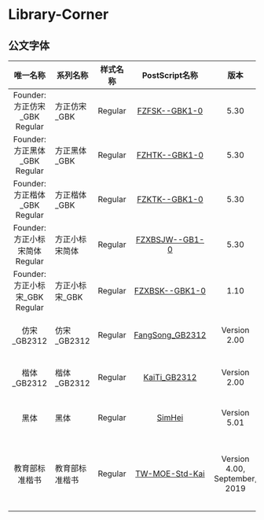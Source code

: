 # Library-Corner
## 公文字体
|             唯一名称              | 系列名称       | 样式名称 |                        PostScript名称                        |             版本              |                             版权                             |
| :-------------------------------: | -------------- | :------: | :----------------------------------------------------------: | :---------------------------: | :----------------------------------------------------------: |
|  Founder:方正仿宋_GBK	Regular  | 方正仿宋_GBK   | Regular  | [FZFSK--GBK1-0](https://github.com/AndCarto/library-corner/blob/main/fonts/FZFSK--GBK1-0.TTF) |             5.30              |    Copyright(c) Beijing Founder Electronics Co.,Ltd.2015     |
|  Founder:方正黑体_GBK	Regular  | 方正黑体_GBK   | Regular  | [FZHTK--GBK1-0](https://github.com/AndCarto/library-corner/blob/main/fonts/FZHTK--GBK1-0.TTF) |             5.30              |    Copyright(c) Beijing Founder Electronics Co.,Ltd.2015     |
|  Founder:方正楷体_GBK	Regular  | 方正楷体_GBK   | Regular  | [FZKTK--GBK1-0](https://github.com/AndCarto/library-corner/blob/main/fonts/FZKTK--GBK1-0.TTF) |             5.30              |    Copyright(c) Beijing Founder Electronics Co.,Ltd.2015     |
| Founder:方正小标宋简体	Regular | 方正小标宋简体 | Regular  | [FZXBSJW--GB1-0](https://github.com/AndCarto/library-corner/blob/main/fonts/FZXBSJW--GB1-0.TTF) |             5.30              |    Copyright(c) Beijing Founder Electronics Co.,Ltd.2015     |
| Founder:方正小标宋_GBK	Regular | 方正小标宋_GBK | Regular  | [FZXBSK--GBK1-0](https://github.com/AndCarto/library-corner/blob/main/fonts/FZXBSK--GBK1-0.ttf) |             1.10              |            Copyright(c) Founder Corporation.1999             |
|            仿宋_GB2312            | 仿宋_GB2312    | Regular  | [FangSong_GB2312](https://github.com/AndCarto/library-corner/blob/main/fonts/FangSong_GB2312.ttf) |         Version 2.00          |          (C) Copyright GreatWall Computer Co. 1994           |
|            楷体_GB2312            | 楷体_GB2312    | Regular  | [KaiTi_GB2312](https://github.com/AndCarto/library-corner/blob/main/fonts/KaiTi_GB2312.ttf) |         Version 2.00          |          (C) Copyright GreatWall Computer Co. 1994           |
|               黑体                | 黑体           | Regular  | [SimHei](https://github.com/AndCarto/library-corner/blob/main/fonts/SimHei.ttf) |         Version 5.01          |       字体数据由北京中易中标电子信息技术有限公司提供。       |
|          教育部标准楷书           | 教育部标准楷书 | Regular  | [TW-MOE-Std-Kai](https://github.com/AndCarto/library-corner/blob/main/fonts/TW-MOE-Std-Kai.ttf) | Version 4.00, September, 2019 | (c)本字形档采用创用CC姓名标示-禁止改作 3.0 台湾版授权。如需引用，请标示中华民国教育部。 |

